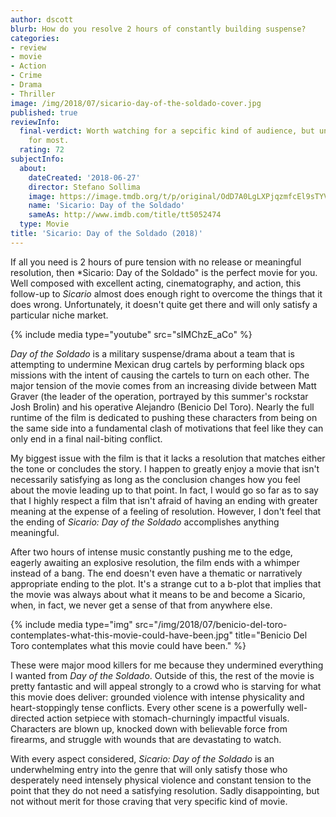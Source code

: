 ```yaml
---
author: dscott
blurb: How do you resolve 2 hours of constantly building suspense?
categories:
- review
- movie
- Action
- Crime
- Drama
- Thriller
image: /img/2018/07/sicario-day-of-the-soldado-cover.jpg
published: true
reviewInfo:
  final-verdict: Worth watching for a sepcific kind of audience, but unsatisfying
    for most.
  rating: 72
subjectInfo:
  about:
    dateCreated: '2018-06-27'
    director: Stefano Sollima
    image: https://image.tmdb.org/t/p/original/OdD7A0LgLXPjqzmfcEl9sTYVPo.jpg
    name: 'Sicario: Day of the Soldado'
    sameAs: http://www.imdb.com/title/tt5052474
  type: Movie
title: 'Sicario: Day of the Soldado (2018)'
---
```


If all you need is 2 hours of pure tension with no release or meaningful resolution, then *Sicario: Day of the Soldado" is the perfect movie for you. Well composed with excellent acting, cinematography, and action, this follow-up to *Sicario* almost does enough right to overcome the things that it does wrong. Unfortunately, it doesn't quite get there and will only satisfy a particular niche market. 

{% include media type="youtube" src="sIMChzE_aCo" %}

*Day of the Soldado* is a military suspense/drama about a team that is attempting to undermine Mexican drug cartels by performing black ops missions with the intent of causing the cartels to turn on each other. The major tension of the movie comes from an increasing divide between Matt Graver (the leader of the operation, portrayed by this summer's rockstar Josh Brolin) and his operative Alejandro (Benicio Del Toro). Nearly the full runtime of the film is dedicated to pushing these characters from being on the same side into a fundamental clash of motivations that feel like they can only end in a final nail-biting conflict. 

My biggest issue with the film is that it lacks a resolution that matches either the tone or concludes the story. I happen to greatly enjoy a movie that isn't necessarily satisfying as long as the conclusion changes how you feel about the movie leading up to that point. In fact, I would go so far as to say that I highly respect a film that isn't afraid of having an ending with greater meaning at the expense of a feeling of resolution. However, I don't feel that the ending of *Sicario: Day of the Soldado* accomplishes anything meaningful. 

After two hours of intense music constantly pushing me to the edge, eagerly awaiting an explosive resolution, the film ends with a whimper instead of a bang. The end doesn't even have a thematic or narratively appropriate ending to the plot. It's a strange cut to a b-plot that implies that the movie was always about what it means to be and become a Sicario, when, in fact, we never get a sense of that from anywhere else. 

{% include media type="img" src="/img/2018/07/benicio-del-toro-contemplates-what-this-movie-could-have-been.jpg" title="Benicio Del Toro contemplates what this movie could have been." %}

These were major mood killers for me because they undermined everything I wanted from *Day of the Soldado*. Outside of this, the rest of the movie is pretty fantastic and will appeal strongly to a crowd who is starving for what this movie does deliver: grounded violence with intense physicality and heart-stoppingly tense conflicts. Every other scene is a powerfully well-directed action setpiece with stomach-churningly impactful visuals. Characters are blown up, knocked down with believable force from firearms, and struggle with wounds that are devastating to watch. 

With every aspect considered, *Sicario: Day of the Soldado* is an underwhelming entry into the genre that will only satisfy those who desperately need intensely physical violence and constant tension to the point that they do not need a satisfying resolution. Sadly disappointing, but not without merit for those craving that very specific kind of movie.